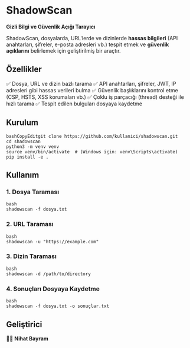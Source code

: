 # **ShadowScan**

**Gizli Bilgi ve Güvenlik Açığı Tarayıcı**

ShadowScan, dosyalarda, URL'lerde ve dizinlerde **hassas bilgileri** (API anahtarları, şifreler, e-posta adresleri vb.) tespit etmek ve **güvenlik açıklarını** belirlemek için geliştirilmiş bir araçtır.

## **Özellikler**

✅ Dosya, URL ve dizin bazlı tarama
 ✅ API anahtarları, şifreler, JWT, IP adresleri gibi hassas verileri bulma
 ✅ Güvenlik başlıklarını kontrol etme (CSP, HSTS, XSS korumaları vb.)
 ✅ Çoklu iş parçacığı (thread) desteği ile hızlı tarama
 ✅ Tespit edilen bulguları dosyaya kaydetme

## **Kurulum**

```
bashCopyEditgit clone https://github.com/kullanici/shadowscan.git  
cd shadowscan  
python3 -m venv venv  
source venv/bin/activate  # (Windows için: venv\Scripts\activate)  
pip install -e .  
```

## **Kullanım**

### **1. Dosya Taraması**

```
bash
shadowscan -f dosya.txt
```

### **2. URL Taraması**

```
bash
shadowscan -u "https://example.com"
```

### **3. Dizin Taraması**

```
bash
shadowscan -d /path/to/directory
```

### **4. Sonuçları Dosyaya Kaydetme**

```
bash
shadowscan -f dosya.txt -o sonuçlar.txt
```

## **Geliştirici**

👨‍💻 **Nihat Bayram**
